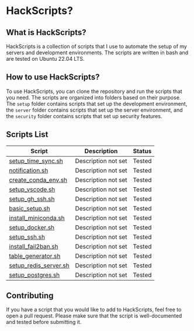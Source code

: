 # HackScripts?

## What is HackScripts?

HackScripts is a collection of scripts that I use to automate the setup of my servers and development environments. The scripts are written in bash and are tested on Ubuntu 22.04 LTS.

## How to use HackScripts?

To use HackScripts, you can clone the repository and run the scripts that you need. The scripts are organized into folders based on their purpose. The `setup` folder contains scripts that set up the development environment, the `server` folder contains scripts that set up the server environment, and the `security` folder contains scripts that set up security features.


## Scripts List

|  Script | Description | Status |
| --- | --- | --- |
| [setup_time_sync.sh](server/setup_time_sync.sh) | Description not set | Tested |
| [notification.sh](other/notification.sh) | Description not set | Tested |
| [create_conda_env.sh](setup/create_conda_env.sh) | Description not set | Tested |
| [setup_vscode.sh](setup/setup_vscode.sh) | Description not set | Tested |
| [setup_gh_ssh.sh](setup/setup_gh_ssh.sh) | Description not set | Tested |
| [basic_setup.sh](setup/basic_setup.sh) | Description not set | Tested |
| [install_miniconda.sh](setup/install_miniconda.sh) | Description not set | Tested |
| [setup_docker.sh](setup/setup_docker.sh) | Description not set | Tested |
| [setup_ssh.sh](setup/setup_ssh.sh) | Description not set | Tested |
| [install_fail2ban.sh](security/install_fail2ban.sh) | Description not set | Tested |
| [table_generator.sh](table_generator.sh) | Description not set | Tested |
| [setup_redis_server.sh](database/setup_redis_server.sh) | Description not set | Tested |
| [setup_postgres.sh](database/setup_postgres.sh) | Description not set | Tested |


## Contributing

If you have a script that you would like to add to HackScripts, feel free to open a pull request. Please make sure that the script is well-documented and tested before submitting it.
